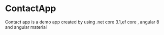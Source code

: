 # ContactApp
Contact app is a demo app created by using .net core 3.1,ef core , angular 8  and angular material
